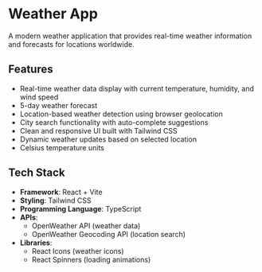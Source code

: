 # Weather App

A modern weather application that provides real-time weather information and forecasts for locations worldwide.

## Features

- Real-time weather data display with current temperature, humidity, and wind speed
- 5-day weather forecast
- Location-based weather detection using browser geolocation
- City search functionality with auto-complete suggestions
- Clean and responsive UI built with Tailwind CSS
- Dynamic weather updates based on selected location
- Celsius temperature units

## Tech Stack

- **Framework**: React + Vite
- **Styling**: Tailwind CSS
- **Programming Language**: TypeScript
- **APIs**:
  - OpenWeather API (weather data)
  - OpenWeather Geocoding API (location search)
- **Libraries**:
  - React Icons (weather icons)
  - React Spinners (loading animations)
